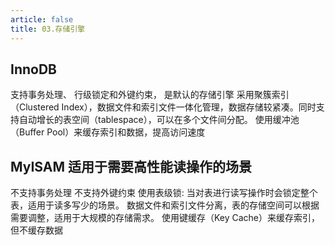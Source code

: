 ```yaml
---
article: false
title: 03.存储引擎
---
```


## InnoDB 
支持事务处理、
行级锁定和外键约束，
是默认的存储引擎
采用聚簇索引（Clustered Index），数据文件和索引文件一体化管理，数据存储较紧凑。同时支持自动增长的表空间（tablespace），可以在多个文件间分配。
使用缓冲池（Buffer Pool）来缓存索引和数据，提高访问速度





## MyISAM 适用于需要高性能读操作的场景
不支持事务处理
不支持外键约束
使用表级锁: 当对表进行读写操作时会锁定整个表，适用于读多写少的场景。
数据文件和索引文件分离，表的存储空间可以根据需要调整，适用于大规模的存储需求。
使用键缓存（Key Cache）来缓存索引，但不缓存数据













